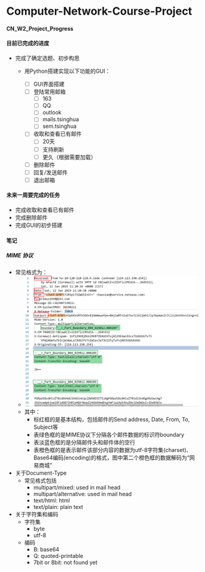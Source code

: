 # Computer-Network-Course-Project

#### CN_W2_Project_Progress

#### 目前已完成的进度

- 完成了确定选题、初步构思

  - 用Python搭建实现以下功能的GUI：

    - [ ] GUI界面搭建
    - [ ] 登陆常用邮箱
      - [ ] 163
      - [ ] QQ
      - [ ] outlook
      - [ ] mails.tsinghua
      - [ ] sem.tsinghua

    - [ ] 收取和查看已有邮件
      - [ ] 20天
      - [ ] 支持刷新
      - [ ] 更久（根据需要加载）
    - [ ] 删除邮件
    - [ ] 回复/发送邮件
    - [ ] 退出邮箱

#### 未来一周要完成的任务

- 完成收取和查看已有邮件
- 完成删除邮件
- 完成GUI的初步搭建

#### 笔记

##### MIME 协议

- 常见格式为：
  - ![snip_1](misc\snip_1.png)
  - 其中：
    - 标红框的是基本结构，包括邮件的Send address, Date, From, To,  Subject等
    - 表绿色框的是MIME协议下分隔各个邮件数据的标识符boundary
    - 表淡蓝色框的是分隔邮件头和邮件体的空行
    - 表橙色框的是表示邮件该部分内容的数据为utf-8字符集(charset)、Base64编码(encoding)的格式，图中第二个橙色框的数据解码为“网易商城”
- 关于Document-Type
  - 常见格式包括
    - multipart/mixed: used in mail head
    - multipart/alternative: used in mail head
    - text/html: html
    - text/plain: plain text
- 关于字符集和编码
  - 字符集
    - byte
    - utf-8
  - 编码
    - B: base64
    - Q: quoted-printable
    - 7bit or 8bit: not found yet